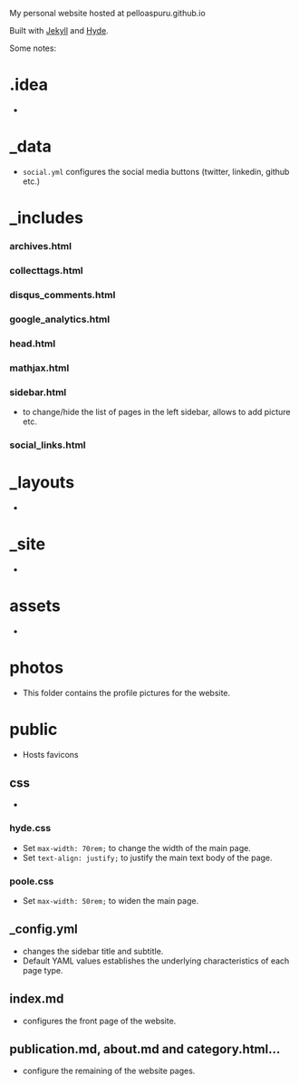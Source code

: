 My personal website hosted at pelloaspuru.github.io

Built with [Jekyll](http://jekyllrb.com) and [Hyde](http://hyde.getpoole.com).

Some notes:

# .idea

- 

# _data

- `social.yml` configures the social media buttons (twitter, linkedin, github etc.)

# _includes

### archives.html 

### collecttags.html 

### disqus_comments.html 

### google_analytics.html 

### head.html 

### mathjax.html 

### sidebar.html 

- to change/hide the list of pages in the left sidebar, allows to add picture etc.

### social_links.html 

# _layouts

- 

# _site

- 

# assets

- 

# photos

- This folder contains the profile pictures for the website.

# public

- Hosts favicons

## css

- 

### hyde.css
- Set `max-width: 70rem;` to change the width of the main page.
- Set `text-align: justify;` to justify the main text body of the page.

### poole.css
- Set `max-width: 50rem;` to widen the main page.

## _config.yml 
- changes the sidebar title and subtitle.
- Default YAML values establishes the underlying characteristics of each page type.

## index.md 
- configures the front page of the website. 

## publication.md, about.md and category.html... 
- configure the remaining of the website pages.
